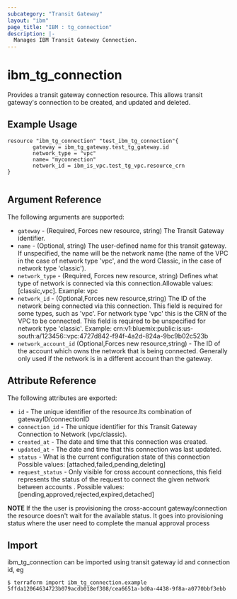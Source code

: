 ```yaml
---
subcategory: "Transit Gateway"
layout: "ibm"
page_title: "IBM : tg_connection"
description: |-
  Manages IBM Transit Gateway Connection.
---
```


# ibm\_tg_connection

Provides a transit gateway connection resource. This allows transit gateway's connection to be created, and updated and deleted.

## Example Usage

```hcl
resource "ibm_tg_connection" "test_ibm_tg_connection"{
		gateway = ibm_tg_gateway.test_tg_gateway.id
		network_type = "vpc"
		name= "myconnection"
		network_id = ibm_is_vpc.test_tg_vpc.resource_crn
}
  
```

## Argument Reference

The following arguments are supported:
* `gateway` - (Required, Forces new resource, string) The Transit Gateway identifier.
* `name` - (Optional, string) The user-defined name for this transit gateway. If unspecified, the name will be the network name (the name of the VPC in the case of network type 'vpc', and the word Classic, in the case of network type 'classic').
* `network_type` - (Required, Forces new resource, string) Defines what type of network is connected via this connection.Allowable values: [classic,vpc]. Example: vpc
* `network_id` - (Optional,Forces new resource,string) The ID of the network being connected via this connection. This field is required for some types, such as 'vpc'. For network type 'vpc' this is the CRN of the VPC to be connected. This field is required to be unspecified for network type 'classic'. Example: crn:v1:bluemix:public:is:us-south:a/123456::vpc:4727d842-f94f-4a2d-824a-9bc9b02c523b   
* `network_account_id` (Optional,Forces new resource,string) - The ID of the account which owns the network that is being connected. Generally only used if the network is in a different account than the gateway.


## Attribute Reference

The following attributes are exported:

* `id` - The unique identifier of the resource.Its combination of gatewayID/connectionID
* `connection_id` - The unique identifier for this Transit Gateway Connection to Network (vpc/classic). 
* `created_at` - The date and time that this connection was created.
* `updated_at` - The date and time that this connection was last updated.
* `status` - What is the current configuration state of this connection
Possible values: [attached,failed,pending,deleting]
* `request_status` - Only visible for cross account connections, this field represents the status of the request to connect the given network between accounts . Possible values: [pending,approved,rejected,expired,detached]

**NOTE** If the the user is provisioning the cross-account gateway/connection the resource doesn't wait for the available status. It goes into provisioning status where the user need to complete the manual approval process

## Import

ibm_tg_connection can be imported using transit gateway id and connection id, eg

```
$ terraform import ibm_tg_connection.example 5ffda12064634723b079acdb018ef308/cea6651a-bd0a-4438-9f8a-a0770bbf3ebb
```